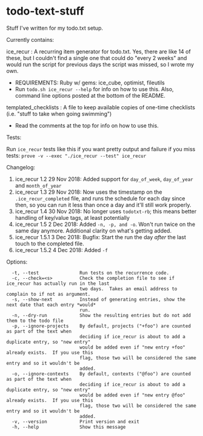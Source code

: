 # todo-text-stuff
Stuff I've written for my todo.txt setup.

Currently contains:

ice_recur : A recurring item generator for todo.txt.  Yes, there are like 14 of these, but I couldn't find a single one that could do "every 2 weeks" and would run the script for previous days the script was missed, so I wrote my own.
  - REQUIREMENTS: Ruby w/ gems: ice_cube, optimist, fileutils
  - Run `todo.sh ice_recur --help` for info on how to use this. Also, command line options posted at the bottom of the README.

templated_checklists : A file to keep available copies of one-time checklists (i.e. "stuff to take when going swimming")
  - Read the comments at the top for info on how to use this.

Tests:

Run `ice_recur` tests like this if you want pretty output and failure if you miss tests: `prove -v --exec "./ice_recur --test" ice_recur`

Changelog:

1. ice_recur 1.2   29 Nov 2018: Added support for `day_of_week`, `day_of_year` and `month_of_year`
2. ice_recur 1.3   29 Nov 2018: Now uses the timestamp on the `.ice_recur_completed` file, and runs the schedule for each day since then, so you can run it less than once a day and it'll still work properly.
3. ice_recur 1.4   30 Nov 2018: No longer uses `todotxt-rb`; this means better handling of key/value tags, at least potentially
4. ice_recur 1.5    2 Dec 2018: Added `-n, -p, and -o`.  Won't run twice on the same day anymore.  Additional clarity on what's getting added.
5. ice_recur 1.5.1  3 Dec 2018: Bugfix: Start the run the day *after* the last touch to the completed file.
6. ice_recur 1.5.2  4 Dec 2018: Added `-f`

Options:
```
  -t, --test               Run tests on the recurrence code.
  -c, --check=<s>          Check the completion file to see if ice_recur has actually run in the last
                           two days.  Takes an email address to complain to if not as argument.
  -s, --show-next          Instead of generating entries, show the next date that each entry *would*
                           run.
  -n, --dry-run            Show the resulting entries but do not add them to the todo file
  -p, --ignore-projects    By default, projects ("+foo") are counted as part of the text when
                           deciding if ice_recur is about to add a duplicate entry, so "new entry"
                           would be added even if "new entry +foo" already exists.  If you use this
                           flag, those two will be considered the same entry and so it wouldn't be
                           added.
  -o, --ignore-contexts    By default, contexts ("@foo") are counted as part of the text when
                           deciding if ice_recur is about to add a duplicate entry, so "new entry"
                           would be added even if "new entry @foo" already exists.  If you use this
                           flag, those two will be considered the same entry and so it wouldn't be
                           added.
  -v, --version            Print version and exit
  -h, --help               Show this message
 ```
